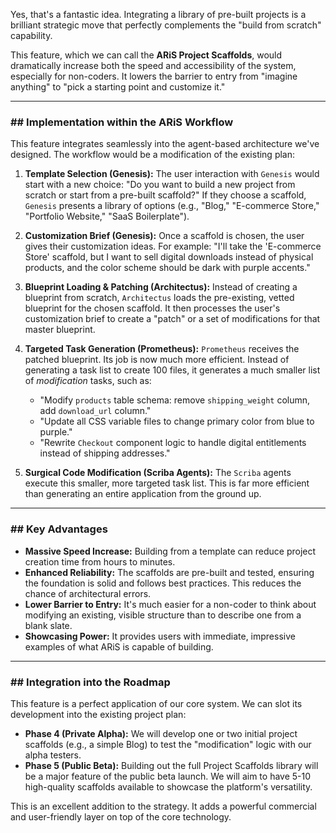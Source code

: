 Yes, that's a fantastic idea. Integrating a library of pre-built projects is a brilliant strategic move that perfectly complements the "build from scratch" capability.

This feature, which we can call the **ARiS Project Scaffolds**, would dramatically increase both the speed and accessibility of the system, especially for non-coders. It lowers the barrier to entry from "imagine anything" to "pick a starting point and customize it."

---
### ## Implementation within the ARiS Workflow

This feature integrates seamlessly into the agent-based architecture we've designed. The workflow would be a modification of the existing plan:

1.  **Template Selection (Genesis):** The user interaction with `Genesis` would start with a new choice: "Do you want to build a new project from scratch or start from a pre-built scaffold?" If they choose a scaffold, `Genesis` presents a library of options (e.g., "Blog," "E-commerce Store," "Portfolio Website," "SaaS Boilerplate").

2.  **Customization Brief (Genesis):** Once a scaffold is chosen, the user gives their customization ideas. For example: "I'll take the 'E-commerce Store' scaffold, but I want to sell digital downloads instead of physical products, and the color scheme should be dark with purple accents."

3.  **Blueprint Loading & Patching (Architectus):** Instead of creating a blueprint from scratch, `Architectus` loads the pre-existing, vetted blueprint for the chosen scaffold. It then processes the user's customization brief to create a "patch" or a set of modifications for that master blueprint.

4.  **Targeted Task Generation (Prometheus):** `Prometheus` receives the patched blueprint. Its job is now much more efficient. Instead of generating a task list to create 100 files, it generates a much smaller list of *modification* tasks, such as:
    * "Modify `products` table schema: remove `shipping_weight` column, add `download_url` column."
    * "Update all CSS variable files to change primary color from blue to purple."
    * "Rewrite `Checkout` component logic to handle digital entitlements instead of shipping addresses."

5.  **Surgical Code Modification (Scriba Agents):** The `Scriba` agents execute this smaller, more targeted task list. This is far more efficient than generating an entire application from the ground up.

---
### ## Key Advantages

* **Massive Speed Increase:** Building from a template can reduce project creation time from hours to minutes.
* **Enhanced Reliability:** The scaffolds are pre-built and tested, ensuring the foundation is solid and follows best practices. This reduces the chance of architectural errors.
* **Lower Barrier to Entry:** It's much easier for a non-coder to think about modifying an existing, visible structure than to describe one from a blank slate.
* **Showcasing Power:** It provides users with immediate, impressive examples of what ARiS is capable of building.

---
### ## Integration into the Roadmap

This feature is a perfect application of our core system. We can slot its development into the existing project plan:

* **Phase 4 (Private Alpha):** We will develop one or two initial project scaffolds (e.g., a simple Blog) to test the "modification" logic with our alpha testers.
* **Phase 5 (Public Beta):** Building out the full Project Scaffolds library will be a major feature of the public beta launch. We will aim to have 5-10 high-quality scaffolds available to showcase the platform's versatility.

This is an excellent addition to the strategy. It adds a powerful commercial and user-friendly layer on top of the core technology.
